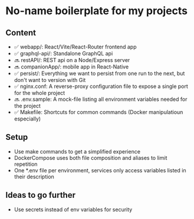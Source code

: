 # No-name boilerplate for my projects

## Content

- ✅ webapp/: React/Vite/React-Router frontend app
- ✅ graphql-api/: Standalone GraphQL api
- 🔜 restAPI/: REST api on a Node/Express server
- 🔜 companionApp/: mobile app in React-Native
- ✅ persist/: Everything we want to persist from one run to the next, but don't want to version with Git
- ✅ nginx.conf: A reverse-proxy configuration file to expose a single port for the whole project
- 🔜 .env.sample: A mock-file listing all environment variables needed for the project
- ✅ Makefile: Shortcuts for common commands (Docker manipulatioun especially)

## Setup

- Use make commands to get a simplified experience
- DockerCompose uses both file composition and aliases to limit repetition
- One \*.env file per environment, services only access variables listed in their description

## Ideas to go further

- Use secrets instead of env variables for security